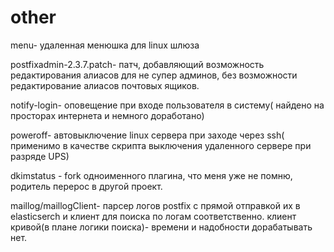 other
=====
menu- удаленная менюшка для linux шлюза

postfixadmin-2.3.7.patch- патч, добавляющий возможность редактирования алиасов для не супер админов, без возможности редактирование алиасов почтовых ящиков.

notify-login- оповещение при входе пользователя в систему( найдено на просторах интернета и немного доработано)

poweroff- автовыключение linux сервера при заходе через ssh( применимо в качестве скрипта выключения удаленного сервере при разряде UPS)

dkimstatus - fork одноименного плагина, что меня уже не помню, родитель перерос в другой проект.

maillog/maillogClient- парсер логов postfix с прямой отправкой их в elasticserch и клиент для поиска по логам соответственно. клиент кривой(в плане логики поиска)- времени и надобности дорабатывать нет.
